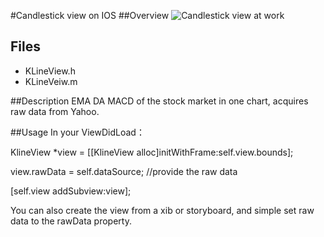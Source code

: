 #Candlestick view on IOS
##Overview
![Candlestick view at work](https://raw.githubusercontent.com/yndfcd/Candlestick-iOS/master/kline.gif)
## Files

* KLineView.h
* KLineVeiw.m

##Description
    EMA DA MACD of the stock market in one chart, acquires raw data from Yahoo.

##Usage
In your ViewDidLoad：

KlineView *view = [[KlineView alloc]initWithFrame:self.view.bounds];

view.rawData = self.dataSource; //provide the raw data

[self.view addSubview:view];

You can also create the view from a xib or storyboard, and simple set raw data to the rawData property.
